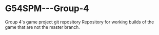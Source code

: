 # G54SPM---Group-4
Group 4's game project git repository
Repository for working builds of the game that are not the master branch.
